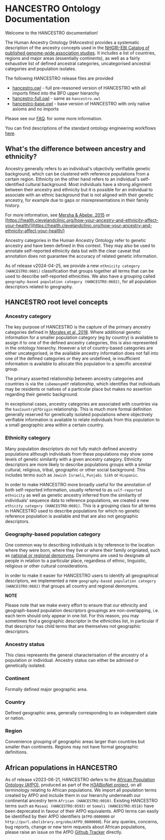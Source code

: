 # HANCESTRO Ontology Documentation

Welcome to the HANCESTRO documentation!

The Human Ancestry Ontology (HAncestro) provides a systematic description of the ancestry concepts used in the [NHGRI-EBI Catalog of published genome-wide association studies](http://www.ebi.ac.uk/gwas).  It includes a list of countries, regions and major areas (essentially continents), as well as a fairly exhaustive list of defined ancestral categories, uncategorised ancestral categories and population isolates.

The following HANCESTRO release files are provided 

* [hancestro.owl](https://github.com/EBISPOT/hancestro/blob/main/hancestro.owl) - full pre-reasoned version of HANCESTRO wtih all imports fitted into the BFO upper hierarchy
* [hancestro-full.owl](https://github.com/EBISPOT/hancestro/blob/main/hancestro-full.owl) - same as `hancestro.owl`
* [hancestro-base.owl](https://github.com/EBISPOT/hancestro/blob/main/hancestro-base.owl) - base version of HANCESTRO with only native axioms and no imports

Please see our [FAQ](https://ebispot.github.io/hancestro/faq/). for some more information.

You can find descriptions of the standard ontology engineering workflows [here](odk-workflows/index.md).


## What's the difference between ancestry and ethnicity?

Ancestry generally refers to an individual's objectivily verifiable genetic background, which can be clustered with reference populations from a certain region. Ethnicity on the other hand refers to an individual's self-identified cultural background. Most individuals have a strong alignment between their ancestry and ethnicity but it is possible for an individual to associate with an ethnic background that is not aligned with their genetic ancestry, for example due to gaps or misrepresentations in their family history.

For more information, see [Mersha & Abebe, 2015](https://humgenomics.biomedcentral.com/articles/10.1186/s40246-014-0023-x) or [https://health.clevelandclinic.org/how-your-ancestry-and-ethnicity-affect-your-health/](https://health.clevelandclinic.org/how-your-ancestry-and-ethnicity-affect-your-health/)

Ancestry categories in the Human Ancestry Ontology refer to genetic ancestry and have been defined in this context. They may also be used to annotate self-reported ethnicity data but with the clear caveat that annotation does not guarantee the accuracy of related genetic information. 

As of release v2024-04-25, we provide a new `ethnicity category (HANCESTRO:0601)` classification that groups together all terms that can be used to describe self-reported ethnicities. We also have a grouping called `geography-based population category (HANCESTRO:0602)`, for all population descriptors related to geography.


## HANCESTRO root level concepts

### Ancestry category

The key purpose of HANCESTRO is the capture of the primary ancestry categories defined in [Morales et al, 2018](https://genomebiology.biomedcentral.com/articles/10.1186/s13059-018-1396-2). Where additional genetic information for a smaller population category (eg by country) is available to assign it to one of the defined ancestry categories, this is also represented in the ontology hierarchy. However a lot of country-based categories are either uncategorised, ie the available ancestry information does not fall into one of the defined categories or they are undefined, ie insufficient information is available to allocate this population to a specific ancestral group.

The primary asserted relationship between ancestry categories and countries is via the `isDemonymOf` relationship, which identifies that individuals may be residents or natives of a particular place but makes no assertion regarding their genetic background.

In exceptional cases, ancestry categories are associated with countries via the `hasCountryOfOrigin` relationship. This is much more formal definition generally reserved for genetically isolated populations where objectively verifiable information is available to relate individuals from this population to a small geographic area within a certain country.

### Ethnicity category

Many population descriptors do not fully match defined ancestry populations although individuals from these populations may show some levels of genetic similarity with a given ancestry category. Ethnicity descriptors are more likely to describe populations groups with a similar cultural, religious, tribal, geographic or other social background. This includes terms such as `Jewish Israeli`, `Punjabi Sikh` or `Hispanic`. 

In order to make HANCESTRO more broadly useful for the annotation of both self-reported information, usually referred to as `self-reported ethnicity` as well as genetic ancestry inferred from the similarity of individuals' sequence data to reference populations, we created a new `ethicity category (HANCESTRO:0601)`. This is a grouping class for all terms in HANCESTRO used to describe populations for which no genetic reference population is available and that are also not geographic descriptors. 


### Geography-based population category

One common way to describing individuals is by reference to the location where they were born, where they live or where their family origniated, such as [national or regional demonyms](https://en.wikipedia.org/wiki/Demonym). Demonyms are used to designate all people in relation to a particular place, regardless of ethnic, linguistic, religious or other cultural considerations.

In order to make it easier for HANCESTRO users to identify all geographical descriptors, we implemented a new `geography-based population category (HANCESTRO:0602)` that groups all country and regional demonyms.   


**NOTE**

Please note that we make every effort to ensure that our ethnicity and geograph-based population descriptors groupings are non-overlapping, i.e. each term should only appear in one list. For this reason, you may sometimes find a geographic descriptor in the ethnicities list, in particular if that descriptor has child terms that are themselves not geographic descriptors. 


### Ancestry status

This class represents the general characterisation of the ancestry of a population or individual. Ancestry status can either be admixed or genetically isolated.


### Continent

Formally defined major geographic area.


### Country

Defined geographic area, generally corresponding to an independent state or nation.

### Region

Convenience grouping of geographic areas larger than countries but smaller than continents. Regions may not have formal geographic definitions.

## African populations in HANCESTRO

As of release v2023-06-21, HANCESTRO defers to the [African Population Ontology (AfPO)](https://github.com/h3abionet/afpo), produced as part of the [H3ABioNet project](https://www.h3abionet.org/), on all terminology relating to African populations. We import all population terms created by AfPO and include them in our hierarchy underneath our continental ancestry term `African (HANCESTRO:0010)`. Existing HANCESTRO terms such as `Masaai (HANCESTRO:0593)` or `Somali (HANCESTRO:0518)` have been deprecated in favour of their AfPO equivalents. AfPO terms can easily be identified by their AfPO identifiers (`AfPO:0000000` or `http://purl.obolibrary.org/obo/AfPO_0000000`). For any queries, concerns, bug reports, change or new term requests about African populations, please raise an issue on the AfPO [Github Tracker](https://github.com/h3abionet/afpo/issues) directly.



